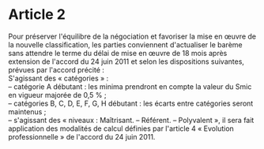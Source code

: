 # Article 2

  
Pour préserver l'équilibre de la négociation et favoriser la mise en œuvre de la nouvelle classification, les parties conviennent d'actualiser le barème sans attendre le terme du délai de mise en œuvre de 18 mois après extension de l'accord du 24 juin 2011 et selon les dispositions suivantes, prévues par l'accord précité :  
S'agissant des « catégories » :  
– catégorie A débutant : les minima prendront en compte la valeur du Smic en vigueur majorée de 0,5 % ;  
– catégories B, C, D, E, F, G, H débutant : les écarts entre catégories seront maintenus ;  
– s'agissant des « niveaux : Maîtrisant. – Référent. – Polyvalent », il sera fait application des modalités de calcul définies par l'article 4 « Evolution professionnelle » de l'accord du 24 juin 2011.


